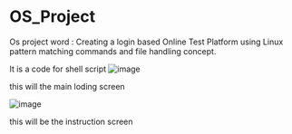 # OS_Project
Os project word : Creating a login based Online Test Platform using Linux pattern matching commands and file handling concept. 


It is a code for shell script 
![image](https://github.com/Rakshitgupta9/OS_Project/assets/95240061/9177adda-45e0-4e7e-8c8c-12a1745bbd99)

this will the main loding screen 

![image](https://github.com/Rakshitgupta9/OS_Project/assets/95240061/ca537b78-4897-4dc8-ba5b-caa7016fbdda)

this will be the instruction screen 

